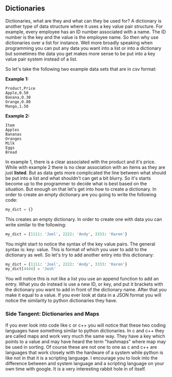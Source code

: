 ## Dictionaries

Dictionaries, what are they and what can they be used for? A dictionary is another type of data structure where it uses a key value pair structure. For example, every employee has an ID number associated with a name. The ID number is the key and the value is the employee name. So then why use dictionaries over a list for instance. Well more broadly speaking when programming you can put any data you want into a list or into a dictionary but sometimes the data you get makes more sense to be put into a key value pair system instead of a list.

So let's take the following two example data sets that are in csv format:

**Example 1:**
```csv
Product,Price
Apple,0.50
Banana,0.30
Orange,0.80
Mango,1.50
```

**Example 2:**
```csv
Item
Apples
Bananas
Oranges
Milk
Eggs
Bread
```

In example 1, there is a clear associated with the product and it's price. While with example 2 there is no clear association with an items as they are just **listed**. But as data gets more complicated the line between what should be put into a list and what shouldn't can get a bit blurry. So it's starts become up to the programmer to decide what is best based on the situation. But enough on that let's get into how to create a dictionary. In order to create an empty dictionary are you going to write the following code:

```python
my_dict = {}
```

This creates an empty dictionary. In order to create one with data you can write similar to the following: 

```python
my_dict = {1111: 'Joel', 2222: 'Andy', 3333: 'Karen'}
```

You might start to notice the syntax of the key value pairs. The general syntax is: key: value. This is format of which you user to add to the dictionary as well. So let's try to add another entry into this dictionary:

```python
my_dict = {1111: 'Joel', 2222: 'Andy', 3333: 'Karen'}
my_dict[4444] = 'Josh'
```

You will notice this is not like a list you use an append function to add an entry. What you do instead is use a new ID, or key, and put it brackets with the dictionary you want to add in front of the dictionary name. After that you make it equal to a value. If you ever look at data in a JSON format you will notice the similarity to python dictionaries they have.

### Side Tangent: Dictionaries and Maps

If you ever look into code like c or c++ you will notice that these two coding languages have something similar to python dictionaries. In c and c++ they are called maps and work very much the same way. They have a key which points to a value and may have heard the term "hashmaps" where map may be used in sorting. Of course these are not one to one as c and c++ are languages that work closely with the hardware of a system while python is like not in that it is a scripting language. I encourage you to look into the difference between and system language and a scripting language on your own time with google. It is a very interesting rabbit hole in of itself.